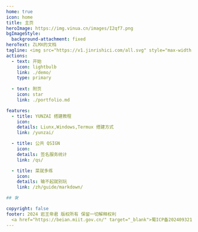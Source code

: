 ```yaml
---
home: true
icon: home
title: 主页
heroImage: https://img.vinua.cn/images/I2qf7.png
bgImageStyle:
  background-attachment: fixed
heroText: ZLMX的文档
tagline: <img src="https://v1.jinrishici.com/all.svg" style="max-width:100%; ">
actions:
  - text: 开始
    icon: lightbulb
    link: ./demo/
    type: primary
    
  - text: 附页
    icon: star
    link: ./portfolio.md    

features:
  - title: YUNZAI 搭建教程
    icon: 
    details: Liunx,Windows,Termux 搭建方式
    link: /yunzai/

  - title: 公共 QSIGN
    icon: 
    details: 签名服务统计
    link: /qs/

  - title: 菜就多练
    icon: 
    details: 输不起就别玩
    link: /zh/guide/markdown/

## 🛠

copyright: false
footer: 2024 岩王帝君 版权所有 保留一切解释权利
  <a href="https://beian.miit.gov.cn/" target="_blank">蜀ICP备2024093216号-2</a>
---
```


